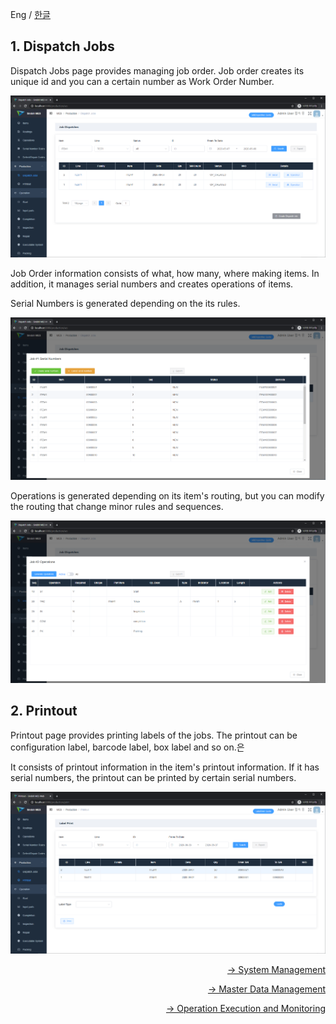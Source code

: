 Eng / [한글](./manual_mdm.ko-KR.md)

## 1. Dispatch Jobs

Dispatch Jobs page provides managing job order. Job order creates its unique id and you can a certain number as Work Order Number.

![Job List](./images/s201.png)

Job Order information consists of what, how many, where making items. In addition, it manages serial numbers and creates operations of items. 

Serial Numbers is generated depending on the its rules.

![Serials](./images/s202.png)

Operations is generated depending on its item's routing, but you can modify the routing that change minor rules and sequences.

![Operations](./images/s203.png)

## 2. Printout

Printout page provides printing labels of the jobs. The printout can be configuration label, barcode label, box label and so on.은

It consists of printout information in the item's printout information. If it has serial numbers, the printout can be printed by certain serial numbers.

![Printout](./images/s204.png)

<div style="text-align:right">
    <p><a href='./manual_system_mgmt.md'>→ System Management</a></p>
    <p><a href='./manual_mdm.md'>→ Master Data Management</a></p>
    <p><a href='./manual_operation_exec.md'>→ Operation Execution and Monitoring</a></p>
</div>